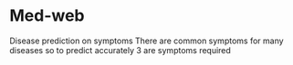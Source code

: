 # Med-web
Disease prediction on symptoms
There are common symptoms for many diseases so to predict accurately 3 are symptoms required
